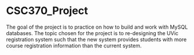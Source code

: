 # CSC370_Project
The goal of the project is to practice on how to build and work with MySQL databases. The topic chosen for the project is to re-designing the UVic registration system such that the new system provides students with more course registration information than the current system. 
